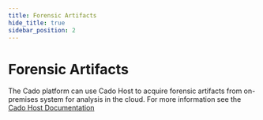 ```yaml
---
title: Forensic Artifacts
hide_title: true
sidebar_position: 2
---
```


# Forensic Artifacts
The Cado platform can use Cado Host to acquire forensic artifacts from on-premises system for analysis in the cloud. For more information see the [Cado Host Documentation](/cado-host/intro)